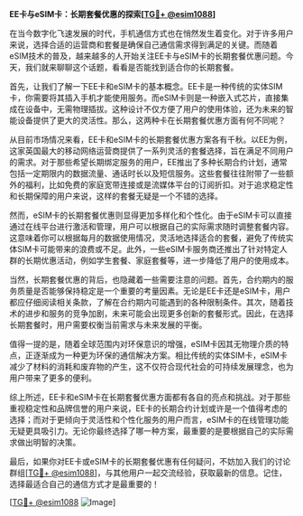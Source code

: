 **EE卡与eSIM卡：长期套餐优惠的探索[[TG💪+ @esim1088](https://t.me/s/esim1088)]**

在当今数字化飞速发展的时代，手机通信方式也在悄然发生着变化。对于许多用户来说，选择合适的运营商和套餐是确保自己通信需求得到满足的关键。而随着eSIM技术的普及，越来越多的人开始关注EE卡与eSIM卡的长期套餐优惠问题。今天，我们就来聊聊这个话题，看看是否能找到适合你的长期套餐。

首先，让我们了解一下EE卡和eSIM卡的基本概念。EE卡是一种传统的实体SIM卡，你需要将其插入手机才能使用服务。而eSIM卡则是一种嵌入式芯片，直接集成在设备中，无需物理插拔。这种设计不仅方便了用户的使用体验，还为未来的智能设备提供了更大的灵活性。那么，这两种卡在长期套餐优惠方面有何不同呢？

从目前市场情况来看，EE卡和eSIM卡的长期套餐优惠方案各有千秋。以EE为例，这家英国最大的移动网络运营商提供了一系列灵活的套餐选择，旨在满足不同用户的需求。对于那些希望长期绑定服务的用户，EE推出了多种长期合约计划，通常包括一定期限内的数据流量、通话时长以及短信服务。这些套餐往往附带了一些额外的福利，比如免费的家庭宽带连接或是流媒体平台的订阅折扣。对于追求稳定性和长期保障的用户来说，这样的套餐无疑是一个不错的选择。

然而，eSIM卡的长期套餐优惠则显得更加多样化和个性化。由于eSIM卡可以直接通过在线平台进行激活和管理，用户可以根据自己的实际需求随时调整套餐内容。这意味着你可以根据每月的数据使用情况，灵活地选择适合的套餐，避免了传统实体SIM卡可能带来的浪费或不足。此外，一些eSIM卡服务商还推出了针对特定人群的长期优惠活动，例如学生套餐、家庭套餐等，进一步降低了用户的使用成本。

当然，长期套餐优惠的背后，也隐藏着一些需要注意的问题。首先，合约期内的服务质量是否能够保持稳定是一个重要的考量因素。无论是EE卡还是eSIM卡，用户都应仔细阅读相关条款，了解在合约期内可能遇到的各种限制条件。其次，随着技术的进步和服务的竞争加剧，未来可能会出现更多创新的套餐形式。因此，在选择长期套餐时，用户需要权衡当前需求与未来发展的平衡。

值得一提的是，随着全球范围内对环保意识的增强，eSIM卡因其无物理介质的特点，正逐渐成为一种更为环保的通信解决方案。相比传统的实体SIM卡，eSIM卡减少了材料的消耗和废弃物的产生，这不仅符合现代社会的可持续发展理念，也为用户带来了更多的便利。

综上所述，EE卡和eSIM卡在长期套餐优惠方面都有各自的亮点和挑战。对于那些重视稳定性和品牌信誉的用户来说，EE卡的长期合约计划或许是一个值得考虑的选择；而对于更倾向于灵活性和个性化服务的用户而言，eSIM卡的在线管理功能无疑更具吸引力。无论你最终选择了哪一种方案，最重要的是要根据自己的实际需求做出明智的决策。

最后，如果你对EE卡或eSIM卡的长期套餐优惠有任何疑问，不妨加入我们的讨论群组[[TG💪+ @esim1088](https://t.me/s/esim1088)]，与其他用户一起交流经验，获取最新的信息。记住，选择最适合自己的通信方式才是最重要的！

[[TG💪+ @esim1088](https://t.me/s/esim1088) ![Image](https://i.postimg.cc/4NQfJmqS/Snipaste-2025-05-13-00-14-12.png)]